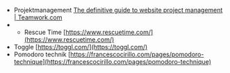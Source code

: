 - Projektmanagement [The definitive guide to website project management | Teamwork.com](https://www.teamwork.com/blog/website-project-management/)
- - Rescue Time [https://www.rescuetime.com/](https://www.rescuetime.com/)
- Toggle [https://toggl.com/](https://toggl.com/)
- Pomodoro technik [https://francescocirillo.com/pages/pomodoro-technique](https://francescocirillo.com/pages/pomodoro-technique)